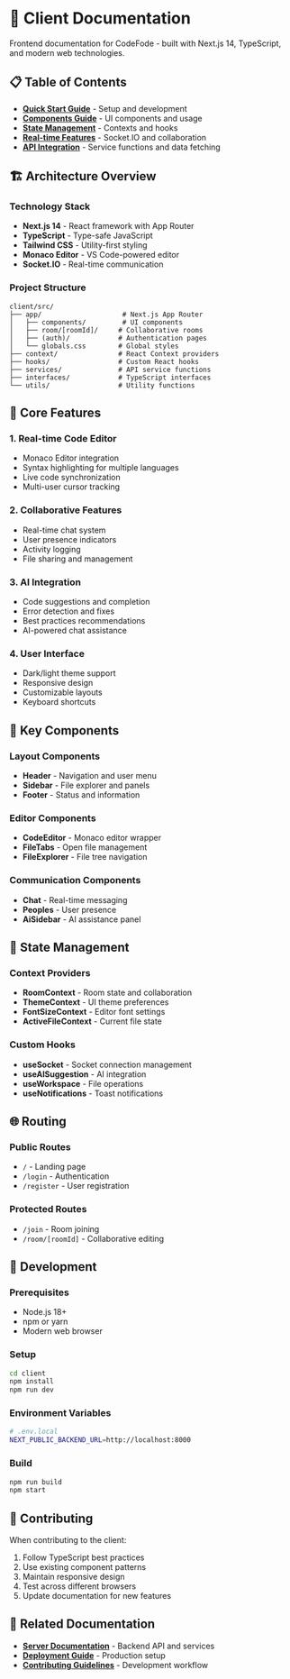 # 📱 Client Documentation

Frontend documentation for CodeFode - built with Next.js 14, TypeScript, and modern web technologies.

## 📋 Table of Contents

- **[Quick Start Guide](./quick-start.md)** - Setup and development
- **[Components Guide](./components.md)** - UI components and usage
- **[State Management](./state-management.md)** - Contexts and hooks
- **[Real-time Features](./realtime.md)** - Socket.IO and collaboration
- **[API Integration](./api-integration.md)** - Service functions and data fetching

## 🏗️ Architecture Overview

### Technology Stack
- **Next.js 14** - React framework with App Router
- **TypeScript** - Type-safe JavaScript
- **Tailwind CSS** - Utility-first styling
- **Monaco Editor** - VS Code-powered editor
- **Socket.IO** - Real-time communication

### Project Structure
```
client/src/
├── app/                    # Next.js App Router
│   ├── components/         # UI components
│   ├── room/[roomId]/     # Collaborative rooms
│   ├── (auth)/            # Authentication pages
│   └── globals.css        # Global styles
├── context/               # React Context providers
├── hooks/                 # Custom React hooks
├── services/              # API service functions
├── interfaces/            # TypeScript interfaces
└── utils/                 # Utility functions
```

## 🎯 Core Features

### 1. Real-time Code Editor
- Monaco Editor integration
- Syntax highlighting for multiple languages
- Live code synchronization
- Multi-user cursor tracking

### 2. Collaborative Features
- Real-time chat system
- User presence indicators
- Activity logging
- File sharing and management

### 3. AI Integration
- Code suggestions and completion
- Error detection and fixes
- Best practices recommendations
- AI-powered chat assistance

### 4. User Interface
- Dark/light theme support
- Responsive design
- Customizable layouts
- Keyboard shortcuts

## 🔧 Key Components

### Layout Components
- **Header** - Navigation and user menu
- **Sidebar** - File explorer and panels
- **Footer** - Status and information

### Editor Components
- **CodeEditor** - Monaco editor wrapper
- **FileTabs** - Open file management
- **FileExplorer** - File tree navigation

### Communication Components
- **Chat** - Real-time messaging
- **Peoples** - User presence
- **AiSidebar** - AI assistance panel

## 🔄 State Management

### Context Providers
- **RoomContext** - Room state and collaboration
- **ThemeContext** - UI theme preferences
- **FontSizeContext** - Editor font settings
- **ActiveFileContext** - Current file state

### Custom Hooks
- **useSocket** - Socket connection management
- **useAISuggestion** - AI integration
- **useWorkspace** - File operations
- **useNotifications** - Toast notifications

## 🌐 Routing

### Public Routes
- `/` - Landing page
- `/login` - Authentication
- `/register` - User registration

### Protected Routes
- `/join` - Room joining
- `/room/[roomId]` - Collaborative editing

## 🚀 Development

### Prerequisites
- Node.js 18+
- npm or yarn
- Modern web browser

### Setup
```bash
cd client
npm install
npm run dev
```

### Environment Variables
```bash
# .env.local
NEXT_PUBLIC_BACKEND_URL=http://localhost:8000
```

### Build
```bash
npm run build
npm start
```

## 📝 Contributing

When contributing to the client:

1. Follow TypeScript best practices
2. Use existing component patterns
3. Maintain responsive design
4. Test across different browsers
5. Update documentation for new features

## 🔗 Related Documentation

- **[Server Documentation](../server/)** - Backend API and services
- **[Deployment Guide](../deployment/)** - Production setup
- **[Contributing Guidelines](../contributing/)** - Development workflow